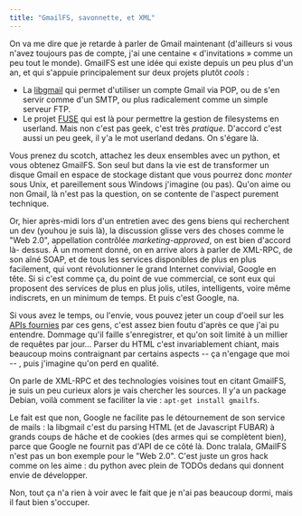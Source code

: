 ```yaml
---
title: "GmailFS, savonnette, et XML"
---
```


On va me dire que je retarde à parler de Gmail maintenant (d'ailleurs si vous
n'avez toujours pas de compte, j'ai une centaine « d'invitations » comme un
peu tout le monde). GmailFS est une idée qui existe depuis un peu plus d'un
an, et qui s'appuie principalement sur deux projets plutôt _cools_ :

  * La [libgmail](http://libgmail.sf.net) qui permet d'utiliser un compte Gmail via POP, ou de s'en servir comme d'un SMTP, ou plus radicalement comme un simple serveur FTP.
  * Le projet [FUSE](http://fuse.sf.net) qui est là pour permettre la gestion de filesystems en userland. Mais non c'est pas geek, c'est très _pratique_. D'accord c'est aussi un peu geek, il y'a le mot userland dedans. On s'égare là.

Vous prenez du scotch, attachez les deux ensembles avec un python, et vous
obtenez GmailFS. Son seul but dans la vie est de transformer un disque Gmail
en espace de stockage distant que vous pourrez donc _monter_ sous Unix, et
pareillement sous Windows j'imagine (ou pas). Qu'on aime ou non Gmail, là
n'est pas la question, on se contente de l'aspect purement technique.

Or, hier après-midi lors d'un entretien avec des gens biens qui recherchent un
dev (youhou je suis là), la discussion glisse vers des choses comme le "Web
2.0", appellation contrôlée _marketing-approved_, on est bien d'accord là-
dessus. À un moment donné, on en arrive alors à parler de XML-RPC, de son aîné
SOAP, et de tous les services disponibles de plus en plus facilement, qui vont
révolutionner le grand Internet convivial, Google en tête. Si si c'est comme
ça, du point de vue commercial, ce sont eux qui proposent des services de plus
en plus jolis, utiles, intelligents, voire même indiscrets, en un minimum de
temps. Et puis c'est Google, na.

Si vous avez le temps, ou l'envie, vous pouvez jeter un coup d'oeil sur les
[APIs fournies](http://www.google.com/apis/) par ces gens, c'est assez bien
foutu d'après ce que j'ai pu entendre. Dommage qu'il faille s'enregistrer, et
qu'on soit limité à un millier de requêtes par jour... Parser du HTML c'est
invariablement chiant, mais beaucoup moins contraignant par certains aspects
-- ça n'engage que moi -- , puis j'imagine qu'on perd en qualité.

On parle de XML-RPC et des technologies voisines tout en citant GmailFS, je
suis un peu curieux alors je vais chercher les sources. Il y'a un package
Debian, voilà comment se faciliter la vie : `apt-get install gmailfs`.

Le fait est que non, Google ne facilite pas le détournement de son service de
mails : la libgmail c'est du parsing HTML (et de Javascript FUBAR) à grands
coups de hâche et de cookies (des armes qui se complètent bien), parce que
Google ne fournit pas d'API de ce côté là. Donc tralala, GMailFS n'est pas un
bon exemple pour le "Web 2.0". C'est juste un gros hack comme on les aime : du
python avec plein de TODOs dedans qui donnent envie de développer.

Non, tout ça n'a rien à voir avec le fait que je n'ai pas beaucoup dormi, mais
il faut bien s'occuper.


